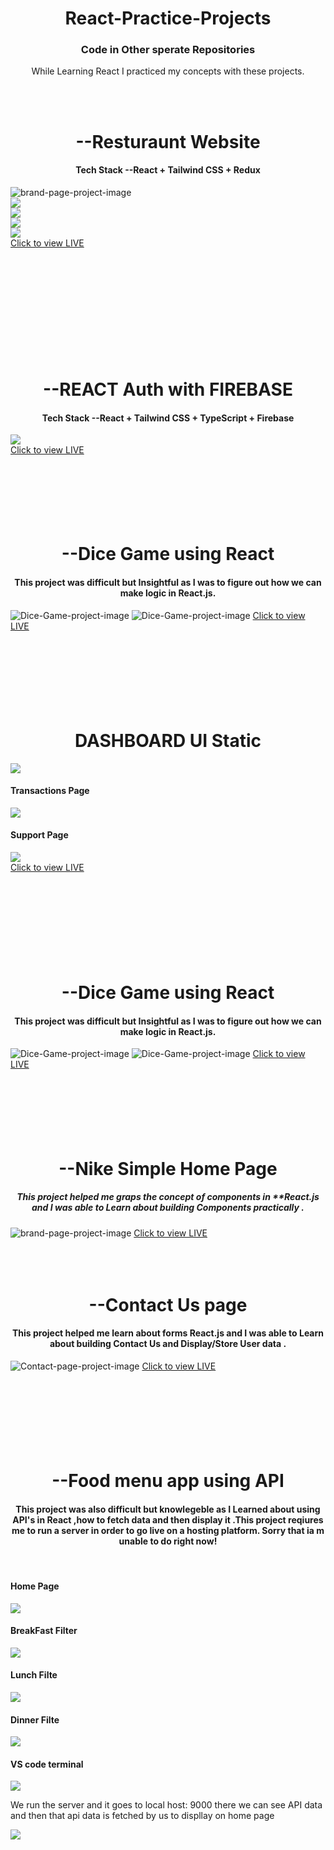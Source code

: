 <h1 align="center">React-Practice-Projects</h1>
<h3 align="center">Code in Other sperate Repositories</h3>
<p align="center">While Learning React I practiced my concepts with these projects.</p>


<br>
<br>
<h1 align="center">      --Resturaunt Website           </h1>
<h4 align="center">Tech Stack      --React + Tailwind CSS + Redux     </h4>
<img src="https://raw.githubusercontent.com/tayyabsul3/React_Projects/4edba702c33280ea53cb5f9d1624b7e46842ad81/Screenshot%20(303).png" alt="brand-page-project-image">
<br>
<img src="https://raw.githubusercontent.com/tayyabsul3/React_Projects/4edba702c33280ea53cb5f9d1624b7e46842ad81/Screenshot%20(305).png">
<br>
<img src="https://raw.githubusercontent.com/tayyabsul3/React_Projects/4edba702c33280ea53cb5f9d1624b7e46842ad81/Screenshot%20(306).png">
<br>
<img src="https://raw.githubusercontent.com/tayyabsul3/React_Projects/4edba702c33280ea53cb5f9d1624b7e46842ad81/Screenshot%20(307).png">
<br>
<img src="https://raw.githubusercontent.com/tayyabsul3/React_Projects/4edba702c33280ea53cb5f9d1624b7e46842ad81/Screenshot%20(308).png">
<br>
<a href="https://restaurant-website-one-taupe.vercel.app/">Click to view LIVE</a>
<br>
<br>
<br>
<br>
<br>
<br>
<br>
<br>
<br>
<br>
<br>
<h1 align="center">    --REACT Auth with FIREBASE         </h1>
<h4 align="center">Tech Stack      --React + Tailwind CSS + TypeScript + Firebase     </h4>
<img src="https://github.com/tayyabsul3/React_Projects/blob/main/photo-collage.png.png">
<br>
<a href="https://reactfirebaseauth-git-main-muhammad-tayyabs-projects-f3c181e9.vercel.app/">Click to view LIVE</a>
<br>
<br>
<br>
<br>
<br>
<br>
<br>
<h1 align="center">      --Dice Game using React          </h1>
<h4 align="center">This project was difficult but Insightful as I was to figure out how we can make logic in React.js. </h4>
<img src="https://github.com/tayyabsul3/React-Practice-Projects/blob/main/Screenshot%20(188).png?raw=true" alt="Dice-Game-project-image">
<img src="https://github.com/tayyabsul3/React-Practice-Projects/blob/main/Screenshot%20(187).png?raw=true" alt="Dice-Game-project-image">
<a href="https://dice-game-lilac-one.vercel.app/">Click to view LIVE</a>
<br>
<br>
<br>
<br>
<br>
<br>
<br>
<br>
<h1 align="center">     DASHBOARD UI Static       </h1>
<img src="https://github.com/tayyabsul3/React-Practice-Projects/blob/main/Screenshot%20(223).png">
<h4>Transactions Page</h4>
<img src="https://github.com/tayyabsul3/React-Practice-Projects/blob/main/Screenshot%20(224).png">
<h4>Support Page</h4>
<img src="https://github.com/tayyabsul3/React-Practice-Projects/blob/main/Screenshot%20(225).png">
<br>
<a href="https://crypto-dashboard-ui.vercel.app/">Click to view LIVE</a>
<br>
<br>
<br>
<br>
<br>
<br>
<br>
<br>
<br>
<h1 align="center">      --Dice Game using React          </h1>
<h4 align="center">This project was difficult but Insightful as I was to figure out how we can make logic in React.js. </h4>
<img src="https://github.com/tayyabsul3/React-Practice-Projects/blob/main/Screenshot%20(188).png?raw=true" alt="Dice-Game-project-image">
<img src="https://github.com/tayyabsul3/React-Practice-Projects/blob/main/Screenshot%20(187).png?raw=true" alt="Dice-Game-project-image">
<a href="https://dice-game-lilac-one.vercel.app/">Click to view LIVE</a>
<br>
<br>
<br>
<br>
<br>
<br>
<br>
<h1 align="center">      --Nike Simple Home Page           </h1>
<h5 align="center">This project helped me graps the concept of components in **React.js and I was able to Learn about building Components practically .</h5>
<img src="https://github.com/tayyabsul3/React-Practice-Projects/blob/main/Screenshot%20(185).png?raw=true" alt="brand-page-project-image">
<a href="https://brand-page-orpin.vercel.app/">Click to view LIVE</a>
<br>
<br>
<br>
<br>
<h1 align="center" >      --Contact Us page           </h1>
<h4 align="center">This project helped me learn about forms React.js and I was able to Learn about building Contact Us and Display/Store  User data .</h4>
<img src="https://github.com/tayyabsul3/React-Practice-Projects/blob/main/Screenshot%20(186).png?raw=true" alt="Contact-page-project-image">
<a href="https://contact-page-brown.vercel.app/">Click to view LIVE</a>
<br>
<br>
<br>
<br>
<br>
<br>
<br>
<br>
<h1 align="center">     --Food menu app using API           </h1>
<h4 align="center">This project was also difficult but knowlegeble  as I Learned about using API's in React ,how to fetch data and then display it .This project reqiures me to run a server in order to go live on a hosting platform. Sorry that ia m unable to do right now!</h4>
<br>
<h4>Home Page</h4>
<img src="https://github.com/tayyabsul3/React-Practice-Projects/blob/main/Screenshot%20(192).png?raw=true">

<h4>BreakFast Filter</h4>
<img src="https://github.com/tayyabsul3/React-Practice-Projects/blob/main/Screenshot%20(193).png?raw=true">

<h4>Lunch Filte</h4>
<img src="https://github.com/tayyabsul3/React-Practice-Projects/blob/main/Screenshot%20(194).png?raw=true">

<h4>Dinner Filte</h4>
<img src=" https://github.com/tayyabsul3/React-Practice-Projects/blob/main/Screenshot%20(195).png?raw=true">


<h4>VS code terminal </h4>
<img src="https://github.com/tayyabsul3/React-Practice-Projects/blob/main/Screenshot%20(196).png?raw=true">
<p>We run the server and it goes to local host: 9000 there we can see API data and then that api data is fetched by us to displlay on home page</p>
<img src="https://github.com/tayyabsul3/React-Practice-Projects/blob/main/Screenshot%20(197).png?raw=true">
<br>
<br>
<br>
<br>



